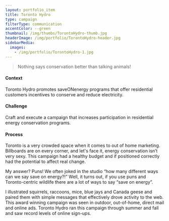 ```yaml
---
layout: portfolio_item
title: Toronto Hydro
type: campaign
filterType: communication
accentColor: --green
thumbnail: /img/thumbs/TorontoHydro-thumb.jpg
headerImage: /img/portfolio/TorontoHydro-header.jpg
sidebarMedia:
  images:
    - /img/portfolio/TorontoHydro-1.jpg
---
```


>Nothing says conservation better than talking animals!

#### Context

Toronto Hydro promotes saveONenergy programs that offer residential customers incentives to conserve and reduce electricity.

#### Challenge

Craft and execute a campaign that increases participation in residential energy conservation programs.


#### Process

Toronto is a very crowded space when it comes to out of home marketing. Billboards are on every corner, and let's face it, energy conservation isn’t very sexy. This campaign had a healthy budget and if positioned correctly had the potential to affect real change.

My answer? Puns! We often joked in the studio “how many different ways can we say save on energy?!” Well, it turns out, if you use puns and Toronto-centric wildlife there are a lot of ways to say “save on energy”.

I illustrated squirrels, raccoons, mice, blue jays and Canada geese and paired them with simple messages that effectively drove activity to the web. This award winning campaign was seen in outdoor, out-of-home, direct mail and online ads. Toronto Hydro ran this campaign through summer and fall and saw record levels of online sign-ups.
